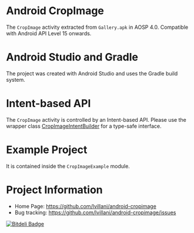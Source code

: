 Android CropImage
=================

The `CropImage` activity extracted from `Gallery.apk` in AOSP 4.0. Compatible
with Android API Level 15 onwards.




Android Studio and Gradle
=========================

The project was created with Android Studio and uses the Gradle build system.




Intent-based API
================

The `CropImage` activity is controlled by an Intent-based API. Please use the
wrapper class [CropImageIntentBuilder](CropImage/src/main/java/com/android/camera/CropImageIntentBuilder.java)
for a type-safe interface.




Example Project
===============

It is contained inside the `CropImageExample` module.




Project Information
===================

 * Home Page: https://github.com/lvillani/android-cropimage
 * Bug tracking: https://github.com/lvillani/android-cropimage/issues


[![Bitdeli Badge](https://d2weczhvl823v0.cloudfront.net/lvillani/android-cropimage/trend.png)](https://bitdeli.com/free "Bitdeli Badge")

